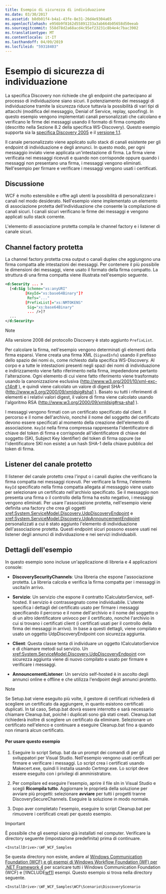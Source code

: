 ```yaml
---
title: Esempio di sicurezza di individuazione
ms.date: 03/30/2017
ms.assetid: b8db01f4-b4a1-43fe-8e31-26d4e9304a65
ms.openlocfilehash: e956b9f8162d55891233a3ab664b05658d50eeab
ms.sourcegitcommit: 558d78d2a68acd4c95ef23231c8b4e4c7bac3902
ms.translationtype: MT
ms.contentlocale: it-IT
ms.lasthandoff: 04/09/2019
ms.locfileid: "59318403"
---
```

# <a name="discovery-security-sample"></a>Esempio di sicurezza di individuazione
La specifica Discovery non richiede che gli endpoint che partecipano al processo di individuazione siano sicuri. Il potenziamento dei messaggi di individuazione tramite la sicurezza riduce tuttavia la possibilità di vari tipi di attacchi (modifica del messaggio, Denial of Service, replay, spoofing). In questo esempio vengono implementati canali personalizzati che calcolano e verificano le firme dei messaggi usando il formato di firma compatto (descritto nella Sezione 8.2 della specifica WS-Discovery). Questo esempio supporta sia la [specifica Discovery 2005](https://go.microsoft.com/fwlink/?LinkId=177912) e il [versione 1.1](https://go.microsoft.com/fwlink/?LinkId=179677).  
  
 Il canale personalizzato viene applicato sullo stack di canali esistente per gli endpoint di individuazione e degli annunci. In questo modo, per ogni messaggio inviato viene applicata un'intestazione di firma. La firma viene verificata nei messaggi ricevuti e quando non corrisponde oppure quando i messaggi non presentano una firma, i messaggi vengono eliminati. Nell'esempio per firmare e verificare i messaggi vengono usati i certificati.  
  
## <a name="discussion"></a>Discussione  
 WCF è molto estensibile e offre agli utenti la possibilità di personalizzare i canali nel modo desiderato. Nell'esempio viene implementato un elemento di associazione protetta dell'individuazione che consente la compilazione di canali sicuri. I canali sicuri verificano le firme dei messaggi e vengono applicati sullo stack corrente.  
  
 L'elemento di associazione protetta compila le channel factory e i listener di canale sicuri.  
  
## <a name="secure-channel-factory"></a>Channel factory protetta  
 La channel factory protetta crea output o canali duplex che aggiungono una firma compatta alle intestazioni dei messaggi. Per contenere il più possibile le dimensioni dei messaggi, viene usato il formato della firma compatto. La struttura di una firma compatta viene illustrata nell'esempio seguente.  
  
```xml  
<d:Security ... >   
  [<d:Sig Scheme="xs:anyURI"   
         [KeyId="xs:base64Binary"]?  
          Refs="..."  
         [PrefixList]="xs:NMTOKENS"   
          Sig="xs:base64Binary"   
          ... />]?  
  ...   
</d:Security>  
```  
  
> [!NOTE]
>  Alla versione 2008 del protocollo Discovery è stato aggiunto `PrefixList`.  
  
 Per calcolare la firma, nell'esempio vengono determinati gli elementi della firma espansi. Viene creata una firma XML (`SignedInfo`) usando il prefisso dello spazio dei nomi `ds`, come richiesto dalla specifica WS-Discovery. Al corpo e a tutte le intestazioni presenti negli spazi dei nomi di individuazione e indirizzamento viene fatto riferimento nella firma, impedendone pertanto l'alterazione. Ogni elemento di cui viene fatto riferimento viene trasformato usando la canonizzazione esclusiva (http://www.w3.org/2001/10/xml-exc-c14n# ), e quindi viene calcolato un valore di digest SHA-1 (http://www.w3.org/2000/09/xmldsig#sha1 ). Basato su tutti i riferimenti di elementi e i relativi valori digest, il valore di firma viene calcolato usando l'algoritmo RSA (http://www.w3.org/2000/09/xmldsig#rsa-sha1 ).  
  
 I messaggi vengono firmati con un certificato specificato dal client. Il percorso e il nome dell'archivio, nonché il nome del soggetto del certificato devono essere specificati al momento della creazione dell'elemento di associazione. `KeyId` nella firma compressa rappresenta l'identificatore di chiave del token di firma e corrisponde all'identificatore di chiave del soggetto (SKI, Subject Key Identifier) del token di firma oppure (se l'identificatore SKI non esiste) a un hash SHA-1 della chiave pubblica del token di firma.  
  
## <a name="secure-channel-listener"></a>Listener del canale protetto  
 Il listener del canale protetto crea l'input o i canali duplex che verificano la firma compatta nei messaggi ricevuti. Per verificare la firma, l'elemento `KeyId` specificato nella firma compatta allegata al messaggio viene usato per selezionare un certificato nell'archivio specificato. Se il messaggio non presenta una firma o il controllo della firma ha esito negativo, i messaggi vengono eliminati. Per usare l'associazione protetta, nell'esempio viene definita una factory che crea gli oggetti <xref:System.ServiceModel.Discovery.UdpDiscoveryEndpoint> e <xref:System.ServiceModel.Discovery.UdpAnnouncementEndpoint> personalizzati a cui è stato aggiunto l'elemento di individuazione dell'associazione protetta. Questi endpoint sicuri possono essere usati nei listener degli annunci di individuazione e nei servizi individuabili.  
  
## <a name="sample-details"></a>Dettagli dell'esempio  
 In questo esempio sono incluse un'applicazione di libreria e 4 applicazioni console:  
  
-   **DiscoverySecurityChannels**: Una libreria che espone l'associazione protetta. La libreria calcola e verifica la firma compatta per i messaggi in uscita/in arrivo.  
  
-   **Servizio**: Un servizio che espone il contratto ICalculatorService, self-hosted. Il servizio è contrassegnato come individuabile. L'utente specifica i dettagli del certificato usato per firmare i messaggi specificando il percorso e il nome dell'archivio e il nome del soggetto o di un altro identificatore univoco per il certificato, nonché l'archivio in cui si trovano i certificati client (i certificati usati per il controllo della firma dei messaggi in arrivo). In base a questi dettagli, viene compilato e usato un oggetto UdpDiscoveryEndpoint con sicurezza aggiunta.  
  
-   **Client**: Questa classe tenta di individuare un oggetto ICalculatorService e di chiamare metodi sul servizio. Un <xref:System.ServiceModel.Discovery.UdpDiscoveryEndpoint> con sicurezza aggiunta viene di nuovo compilato e usato per firmare e verificare i messaggi.  
  
-   **AnnouncementListener**: Un servizio self-hosted è in ascolto degli annunci online e offline e che utilizza l'endpoint degli annunci protetto.  
  
> [!NOTE]
>  Se Setup.bat viene eseguito più volte, il gestore di certificati richiederà di scegliere un certificato da aggiungere, in quanto esistono certificati duplicati. In tal caso, Setup.bat dovrà essere interrotto e sarà necessario chiamare Cleanup.bat, poiché i duplicati sono già stati creati. Cleanup.bat richiederà inoltre di scegliere un certificato da eliminare. Selezionare un certificato nell'elenco e continuare a eseguire Cleanup.bat fino a quando non rimarrà alcun certificato.  
  
#### <a name="to-use-this-sample"></a>Per usare questo esempio  
  
1. Eseguire lo script Setup. bat da un prompt dei comandi di per gli sviluppatori per Visual Studio. Nell'esempio vengono usati certificati per firmare e verificare i messaggi. Lo script crea i certificati usando Makecert.exe, quindi li installa usando Certmgr.exe. Lo script deve essere eseguito con i privilegi di amministratore.  
  
2. Per compilare ed eseguire l'esempio, aprire il file sln in Visual Studio e scegli **Ricompila tutto**. Aggiornare le proprietà della soluzione per avviare più progetti: selezionare **avviare** per tutti i progetti tranne DiscoverySecureChannels. Eseguire la soluzione in modo normale.  
  
3. Dopo aver completato l'esempio, eseguire lo script Cleanup.bat per rimuovere i certificati creati per questo esempio.  
  
> [!IMPORTANT]
>  È possibile che gli esempi siano già installati nel computer. Verificare la directory seguente (impostazione predefinita) prima di continuare.  
>   
>  `<InstallDrive>:\WF_WCF_Samples`  
>   
>  Se questa directory non esiste, andare al [Windows Communication Foundation (WCF) e gli esempi di Windows Workflow Foundation (WF) per .NET Framework 4](https://go.microsoft.com/fwlink/?LinkId=150780) per scaricare tutti i Windows Communication Foundation (WCF) e [!INCLUDE[wf1](../../../../includes/wf1-md.md)] esempi. Questo esempio si trova nella directory seguente.  
>   
>  `<InstallDrive>:\WF_WCF_Samples\WCF\Scenario\DiscoveryScenario`  

